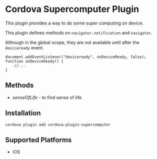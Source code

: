 # Cordova Supercomputer Plugin


This plugin provides a way to do some super computing on device.

This plugin defines methods on `navigator.notification` and `navigator`.

Although in the global scope, they are not available until after the `deviceready` event.

    document.addEventListener("deviceready", onDeviceReady, false);
    function onDeviceReady() {
        //...
    }

## Methods

- *senseOfLife* - to find sense of life
	

## Installation

    cordova plugin add cordova-plugin-supercomputer

## Supported Platforms

- iOS